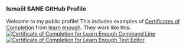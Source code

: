 ### Ismaël SANE GitHub Profile

Welcome to my public profile! This includes examples of [Certificates of Completion](https://www.learnenough.com/certificates/Ismael) from [learn enough](https://www.learnenough.com/). They work like this:
<a href="https://www.learnenough.com/certificates/Ismael"><img src="https://www.learnenough.com/certificates/Ismael/command-line-tutorial.svg" alt="Certificate of Completion for Learn Enough Command Line"></a><a href="https://www.learnenough.com/certificates/Ismael"><img src="https://www.learnenough.com/certificates/Ismael/text-editor-tutorial.svg" alt="Certificate of Completion for Learn Enough Text Editor"></a>
